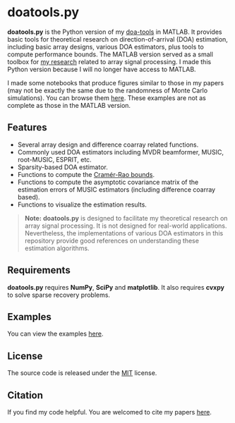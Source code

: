 # doatools.py

**doatools.py** is the Python version of my [doa-tools](https://github.com/morriswmz/doa-tools) in MATLAB. It provides basic tools for theoretical research on direction-of-arrival (DOA) estimation, including basic array designs, various DOA estimators, plus tools to compute performance bounds. The MATLAB version served as a small toolbox for [my research](http://research.wmz.ninja/research.html) related to array signal processing. I made this Python version because I will no longer have access to MATLAB.

I made some notebooks that produce figures similar to those in my papers (may not be exactly the same due to the randomness of Monte Carlo simulations). You can browse them [here](examples/paper). These examples are not as complete as those in the MATLAB version.

## Features

* Several array design and difference coarray related functions.
* Commonly used DOA estimators including MVDR beamformer, MUSIC, root-MUSIC, ESPRIT, etc.
* Sparsity-based DOA estimator.
* Functions to compute the [Cramér-Rao bounds](https://en.wikipedia.org/wiki/Cram%C3%A9r%E2%80%93Rao_bound).
* Functions to compute the asymptotic covariance matrix of the estimation errors of MUSIC estimators (including difference coarray based).
* Functions to visualize the estimation results.

>**Note:** **doatools.py** is designed to facilitate my theoretical research on array signal processing. It is not designed for real-world applications. Nevertheless, the implementations of various DOA estimators in this repository provide good references on understanding these estimation algorithms.

## Requirements

**doatools.py** requires **NumPy**, **SciPy** and **matplotlib**. It also requires **cvxpy** to solve sparse recovery problems.

## Examples

You can view the examples [here](examples/).

## License

The source code is released under the [MIT](LICENSE.md) license.

## Citation

If you find my code helpful. You are welcomed to cite my papers
[here](http://research.wmz.ninja/research.html).
